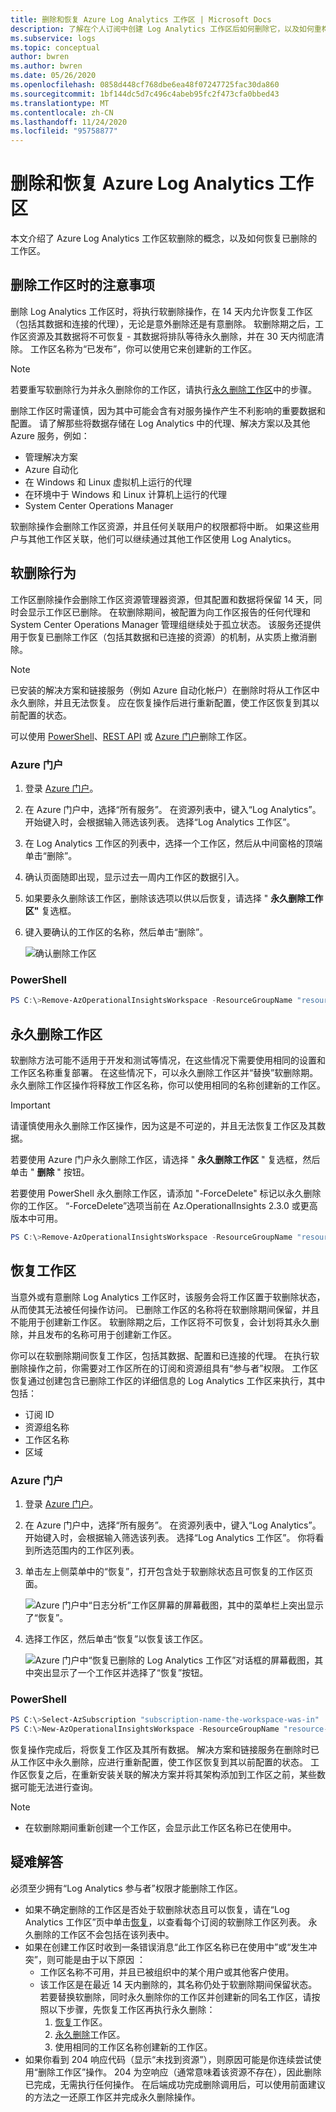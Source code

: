 ```yaml
---
title: 删除和恢复 Azure Log Analytics 工作区 | Microsoft Docs
description: 了解在个人订阅中创建 Log Analytics 工作区后如何删除它，以及如何重构工作区模型。
ms.subservice: logs
ms.topic: conceptual
author: bwren
ms.author: bwren
ms.date: 05/26/2020
ms.openlocfilehash: 0858d448cf768dbe6ea48f07247725fac30da860
ms.sourcegitcommit: 1bf144dc5d7c496c4abeb95fc2f473cfa0bbed43
ms.translationtype: MT
ms.contentlocale: zh-CN
ms.lasthandoff: 11/24/2020
ms.locfileid: "95758877"
---
```

# <a name="delete-and-recover-azure-log-analytics-workspace"></a>删除和恢复 Azure Log Analytics 工作区

本文介绍了 Azure Log Analytics 工作区软删除的概念，以及如何恢复已删除的工作区。

## <a name="considerations-when-deleting-a-workspace"></a>删除工作区时的注意事项

删除 Log Analytics 工作区时，将执行软删除操作，在 14 天内允许恢复工作区（包括其数据和连接的代理），无论是意外删除还是有意删除。 软删除期之后，工作区资源及其数据将不可恢复 - 其数据将排队等待永久删除，并在 30 天内彻底清除。 工作区名称为“已发布”，你可以使用它来创建新的工作区。

> [!NOTE]
> 若要重写软删除行为并永久删除你的工作区，请执行[永久删除工作区](#permanent-workspace-delete)中的步骤。

删除工作区时需谨慎，因为其中可能会含有对服务操作产生不利影响的重要数据和配置。 请了解那些将数据存储在 Log Analytics 中的代理、解决方案以及其他 Azure 服务，例如：

* 管理解决方案
* Azure 自动化
* 在 Windows 和 Linux 虚拟机上运行的代理
* 在环境中于 Windows 和 Linux 计算机上运行的代理
* System Center Operations Manager

软删除操作会删除工作区资源，并且任何关联用户的权限都将中断。 如果这些用户与其他工作区关联，他们可以继续通过其他工作区使用 Log Analytics。

## <a name="soft-delete-behavior"></a>软删除行为

工作区删除操作会删除工作区资源管理器资源，但其配置和数据将保留 14 天，同时会显示工作区已删除。 在软删除期间，被配置为向工作区报告的任何代理和 System Center Operations Manager 管理组继续处于孤立状态。 该服务还提供用于恢复已删除工作区（包括其数据和已连接的资源）的机制，从实质上撤消删除。

> [!NOTE] 
> 已安装的解决方案和链接服务（例如 Azure 自动化帐户）在删除时将从工作区中永久删除，并且无法恢复。 应在恢复操作后进行重新配置，使工作区恢复到其以前配置的状态。

可以使用 [PowerShell](/powershell/module/azurerm.operationalinsights/remove-azurermoperationalinsightsworkspace?view=azurermps-6.13.0&preserve-view=true)、[REST API](/rest/api/loganalytics/workspaces/delete) 或 [Azure 门户](https://portal.azure.com)删除工作区。

### <a name="azure-portal"></a>Azure 门户

1. 登录 [Azure 门户](https://portal.azure.com)。 
2. 在 Azure 门户中，选择“所有服务”。 在资源列表中，键入“Log Analytics”。 开始键入时，会根据输入筛选该列表。 选择“Log Analytics 工作区”。
3. 在 Log Analytics 工作区的列表中，选择一个工作区，然后从中间窗格的顶端单击“删除”。
4. 确认页面随即出现，显示过去一周内工作区的数据引入。 
5. 如果要永久删除该工作区，删除该选项以供以后恢复，请选择 " **永久删除工作区"** 复选框。
6. 键入要确认的工作区的名称，然后单击“删除”。

   ![确认删除工作区](media/delete-workspace/workspace-delete.png)

### <a name="powershell"></a>PowerShell
```PowerShell
PS C:\>Remove-AzOperationalInsightsWorkspace -ResourceGroupName "resource-group-name" -Name "workspace-name"
```

## <a name="permanent-workspace-delete"></a>永久删除工作区
软删除方法可能不适用于开发和测试等情况，在这些情况下需要使用相同的设置和工作区名称重复部署。 在这些情况下，可以永久删除工作区并“替换”软删除期。 永久删除工作区操作将释放工作区名称，你可以使用相同的名称创建新的工作区。

> [!IMPORTANT]
> 请谨慎使用永久删除工作区操作，因为这是不可逆的，并且无法恢复工作区及其数据。

若要使用 Azure 门户永久删除工作区，请选择 " **永久删除工作区** " 复选框，然后单击 " **删除** " 按钮。

若要使用 PowerShell 永久删除工作区，请添加 "-ForceDelete" 标记以永久删除你的工作区。 “-ForceDelete”选项当前在 Az.OperationalInsights 2.3.0 或更高版本中可用。 

```powershell
PS C:\>Remove-AzOperationalInsightsWorkspace -ResourceGroupName "resource-group-name" -Name "workspace-name" -ForceDelete
```

## <a name="recover-workspace"></a>恢复工作区
当意外或有意删除 Log Analytics 工作区时，该服务会将工作区置于软删除状态，从而使其无法被任何操作访问。 已删除工作区的名称将在软删除期间保留，并且不能用于创建新工作区。 软删除期之后，工作区将不可恢复，会计划将其永久删除，并且发布的名称可用于创建新工作区。

你可以在软删除期间恢复工作区，包括其数据、配置和已连接的代理。 在执行软删除操作之前，你需要对工作区所在的订阅和资源组具有“参与者”权限。 工作区恢复通过创建包含已删除工作区的详细信息的 Log Analytics 工作区来执行，其中包括：

- 订阅 ID
- 资源组名称
- 工作区名称
- 区域

### <a name="azure-portal"></a>Azure 门户

1. 登录 [Azure 门户](https://portal.azure.com)。 
2. 在 Azure 门户中，选择“所有服务”。 在资源列表中，键入“Log Analytics”。 开始键入时，会根据输入筛选该列表。 选择“Log Analytics 工作区”。 你将看到所选范围内的工作区列表。
3. 单击左上侧菜单中的“恢复”，打开包含处于软删除状态且可恢复的工作区页面。

   ![Azure 门户中“日志分析”工作区屏幕的屏幕截图，其中的菜单栏上突出显示了“恢复”。](media/delete-workspace/recover-menu.png)

4. 选择工作区，然后单击“恢复”以恢复该工作区。

   ![Azure 门户中“恢复已删除的 Log Analytics 工作区”对话框的屏幕截图，其中突出显示了一个工作区并选择了“恢复”按钮。](media/delete-workspace/recover-workspace.png)


### <a name="powershell"></a>PowerShell
```PowerShell
PS C:\>Select-AzSubscription "subscription-name-the-workspace-was-in"
PS C:\>New-AzOperationalInsightsWorkspace -ResourceGroupName "resource-group-name-the-workspace-was-in" -Name "deleted-workspace-name" -Location "region-name-the-workspace-was-in"
```

恢复操作完成后，将恢复工作区及其所有数据。 解决方案和链接服务在删除时已从工作区中永久删除，应进行重新配置，使工作区恢复到其以前配置的状态。 工作区恢复之后，在重新安装关联的解决方案并将其架构添加到工作区之前，某些数据可能无法进行查询。

> [!NOTE]
> * 在软删除期间重新创建一个工作区，会显示此工作区名称已在使用中。 
 
## <a name="troubleshooting"></a>疑难解答

必须至少拥有“Log Analytics 参与者”权限才能删除工作区。

* 如果不确定删除的工作区是否处于软删除状态且可以恢复，请在“Log Analytics 工作区”页中单击[恢复](#recover-workspace)，以查看每个订阅的软删除工作区列表。 永久删除的工作区不会包括在该列表中。
* 如果在创建工作区时收到一条错误消息“此工作区名称已在使用中”或“发生冲突”，则可能是由于以下原因 ：
  * 工作区名称不可用，并且已被组织中的某个用户或其他客户使用。
  * 该工作区是在最近 14 天内删除的，其名称仍处于软删除期间保留状态。 若要替换软删除，同时永久删除你的工作区并创建新的同名工作区，请按照以下步骤，先恢复工作区再执行永久删除：<br>
    1. [恢复](#recover-workspace)工作区。
    2. [永久删除](#permanent-workspace-delete)工作区。
    3. 使用相同的工作区名称创建新的工作区。
* 如果你看到 204 响应代码（显示“未找到资源”），则原因可能是你连续尝试使用“删除工作区”操作。 204 为空响应（通常意味着该资源不存在），因此删除已完成，无需执行任何操作。
  在后端成功完成删除调用后，可以使用前面建议的方法之一还原工作区并完成永久删除操作。

